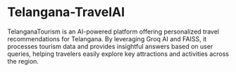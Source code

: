 # Telangana-TravelAI
TelanganaTourism is an AI-powered platform offering personalized travel recommendations for Telangana. By leveraging Groq AI and FAISS, it processes tourism data and provides insightful answers based on user queries, helping travelers easily explore key attractions and activities across the region.

